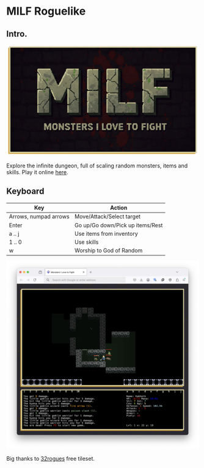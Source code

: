 # MILF Roguelike

## Intro.

<p style="text-align:center;" align="center">
  <img src="resources/logo_wide.png" width="800"/></a>  
</p>

Explore the infinite dungeon, full of scaling random monsters, items and skills. Play it online [here](https://ganochenkodg.github.io/roguelike-js/).

## Keyboard

<div align="center">
<table>
  <thead>
    <tr>
      <th>Key</th>
      <th>Action</th>
    </tr>
  </thead>
  <tbody>
    <tr>
      <td>Arrows, numpad arrows</td>
      <td>Move/Attack/Select target</td>
    </tr>
    <tr>
      <td>Enter</td>
      <td>Go up/Go down/Pick up items/Rest</td>
    </tr>
    <tr>
      <td>a .. j</td>
      <td>Use items from inventory</td>
    </tr>
    <tr>
      <td>1 .. 0</td>
      <td>Use skills</td>
    </tr>
    <tr>
      <td>w</td>
      <td>Worship to God of Random</td>
    </tr>
  </tbody>
</table>

</div>

<p style="text-align:center;" align="center">
  <img src="resources/gameplay.png" width="800"/></a>  
</p>

Big thanks to [32rogues](https://sethbb.itch.io/32rogues) free tileset.

